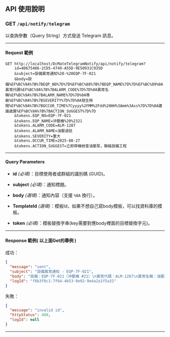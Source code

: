 ## API 使用說明

### GET `/api/notify/telegram`

以查詢參數（Query String）方式發送 Telegram 訊息。

* * *

#### Request 範例

```http
GET http://localhost/DcMateTelegramNotify/api/notify/telegram?
    id=4D675486-2CD5-4749-A55D-9E50931C935D
    &subject=設備異常通知%20-%20EQP-7F-021
    &body=設備%EF%BC%9A%7B%7BEQP_NO%7D%7D%EF%BC%88%7B%7BEQP_NAME%7D%7D%EF%BC%89%0A異常代碼%EF%BC%9A%7B%7BALARM_CODE%7D%7D%0A異常名稱%EF%BC%9A%7B%7BALARM_NAME%7D%7D%0A等級%EF%BC%9A%7B%7BSEVERITY%7D%7D%0A發生時間%EF%BC%9A%7B%7BOCCUR_TIME%7Cyyyy%2FMM%2Fdd%20HH%3Amm%3Ass%7D%7D%0A建議處置%EF%BC%9A%7B%7BACTION_SUGGEST%7D%7D
    &tokens.EQP_NO=EQP-7F-021
    &tokens.EQP_NAME=沖壓機%20%2321
    &tokens.ALARM_CODE=ALM-1287
    &tokens.ALARM_NAME=油壓過低
    &tokens.SEVERITY=重大
    &tokens.OCCUR_TIME=2025-08-27
    &tokens.ACTION_SUGGEST=立即停機檢查油壓泵，聯絡設備工程
```

* * *

#### Query Parameters

* **id** _(必填)_：目標使用者或群組的識別碼 (GUID)。

* **subject** _(必填)_：通知標題。

* **body** _(選填)_：通知內容（支援 `%0A` 換行）。

* **TemplateId** _(選填)_：模板Id，如果不想自己寫body模板，可以找資料庫的模板。

* **token** _(必填)_：模板替換字串(key需要對應body裡面的目標替換字元)。

* * *

#### Response 範例( 以上面Get的舉例 )

成功：

```json
{
  "message": "sent",
  "subject": "設備異常通知 - EQP-7F-021",
  "body": "設備：EQP-7F-021（沖壓機 #21）\n異常代碼：ALM-1287\n異常名稱：油壓過低\n等級：重大\n發生時間：2025/08/27 09:15:42\n建議處置：立即停機檢查油壓泵，聯絡設備工程。",
  "logId": "f8b3f8c1-7f64-4b53-9e92-9e4a2a1f5a31"
}
```

失敗： 

```json
{
  "message": "invalid id",
  "httpStatus": 400,
  "logId": null
}
```

* * *